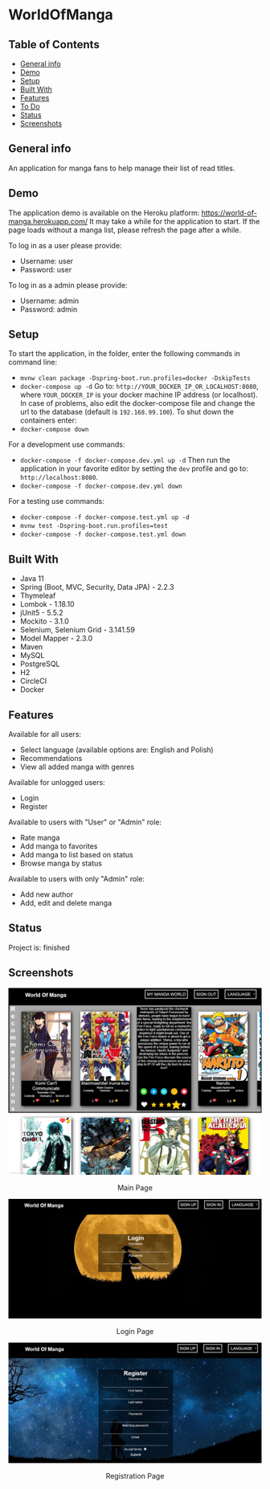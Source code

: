 # WorldOfManga

## Table of Contents
* [General info](#general-info)
* [Demo](#demo)
* [Setup](#setup)
* [Built With](#built-with)
* [Features](#features)
* [To Do](#to-do)
* [Status](#status)
* [Screenshots](#screenshots)

## General info
An application for manga fans to help manage their list of read titles.

## Demo
The application demo is available on the Heroku platform: https://world-of-manga.herokuapp.com/
It may take a while for the application to start. If the page loads without a manga list, please refresh the page after a while.

To log in as a user please provide:
- Username: user
- Password: user

To log in as a admin please provide:
- Username: admin
- Password: admin

## Setup

To start the application, in the folder, enter the following commands in command line:

- `mvnw clean package -Dspring-boot.run.profiles=docker -DskipTests`
- `docker-compose up -d`
  Go to: `http://YOUR_DOCKER_IP_OR_LOCALHOST:8080`,
  where `YOUR_DOCKER_IP` is your docker machine IP address (or localhost).
  In case of problems, also edit the docker-compose file and change the url to the database (default is `192.168.99.100`).
  To shut down the containers enter:
- `docker-compose down`

For a development use commands:
- `docker-compose -f docker-compose.dev.yml up -d`
  Then run the application in your favorite editor by setting the `dev` profile and go to: `http://localhost:8080`.
- `docker-compose -f docker-compose.dev.yml down`

For a testing use commands:
- `docker-compose -f docker-compose.test.yml up -d`
- `mvnw test -Dspring-boot.run.profiles=test`
- `docker-compose -f docker-compose.test.yml down`

## Built With 
- Java 11
- Spring (Boot, MVC, Security, Data JPA) - 2.2.3
- Thymeleaf
- Lombok - 1.18.10
- jUnit5 - 5.5.2
- Mockito - 3.1.0
- Selenium, Selenium Grid - 3.141.59
- Model Mapper - 2.3.0
- Maven
- MySQL
- PostgreSQL
- H2
- CircleCI
- Docker

## Features
Available for all users:
- Select language (available options are: English and Polish)
- Recommendations
- View all added manga with genres

Available for unlogged users:
- Login
- Register

Available to users with "User" or "Admin" role:
- Rate manga
- Add manga to favorites
- Add manga to list based on status
- Browse manga by status
 
Available to users with only "Admin" role:
- Add new author
- Add, edit and delete manga

## Status
Project is: finished

## Screenshots
![Main Page](./screenshots/main.png)
<p style="text-align: center">Main Page</p>

![Login Page](./screenshots/login.png)
<p style="text-align: center">Login Page</p>

![Registration Page](./screenshots/register.png)
<p style="text-align: center">Registration Page</p>